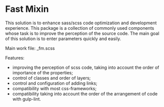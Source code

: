 # Fast Mixin
This solution is to enhance sass/scss code optimization and development experience. This package is a collection of commonly used components whose task is to improve the perception of the source code. The main goal of this solution is to enter parameters quickly and easily.

Main work file: _fm.scss

Features:

- improving the perception of scss code, taking into account the order of importance of the properties;
- control of classes and order of layers;
- control and configuration of adding links;
- compatibility with most css-frameworks;
- compatibility taking into account the order of the arrangement of code with gulp-lint.

